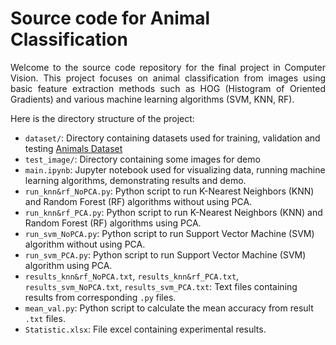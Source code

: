 # Source code for Animal Classification


<p align="justify"> Welcome to the source code repository for the final project in Computer Vision. This project focuses on animal classification from images using basic feature extraction methods such as HOG (Histogram of Oriented Gradients) and various machine learning algorithms (SVM, KNN, RF). </p>

Here is the directory structure of the project:

- `dataset/`: Directory containing datasets used for training, validation and testing [Animals Dataset](https://www.kaggle.com/datasets/antobenedetti/animals)
- `test_image/`: Directory containing some images for demo
- `main.ipynb`: Jupyter notebook used for visualizing data, running machine learning algorithms, demonstrating results and demo.
- `run_knn&rf_NoPCA.py`: Python script to run K-Nearest Neighbors (KNN) and Random Forest (RF) algorithms without using PCA.
- `run_knn&rf_PCA.py`: Python script to run K-Nearest Neighbors (KNN) and Random Forest (RF) algorithms using PCA.
- `run_svm_NoPCA.py`: Python script to run Support Vector Machine (SVM) algorithm without using PCA.
- `run_svm_PCA.py`: Python script to run Support Vector Machine (SVM) algorithm using PCA.
- `results_knn&rf_NoPCA.txt`, `results_knn&rf_PCA.txt`, `results_svm_NoPCA.txt`, `results_svm_PCA.txt`: Text files containing results from corresponding `.py` files.
- `mean_val.py`: Python script to calculate the mean accuracy from result `.txt` files.
- `Statistic.xlsx`: File excel containing experimental results.
